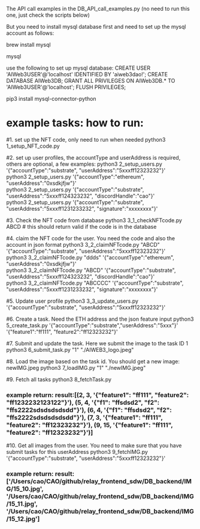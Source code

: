 The API call examples in the DB_API_call_examples.py (no need to run this one, just check the scripts below)

But you need to install mysql database first and need to set up the mysql account as follows:

brew install mysql

mysql

use the following to set up mysql database:
CREATE USER 'AIWeb3USER'@'localhost' IDENTIFIED BY 'aiweb3dao!';
CREATE DATABASE AIWeb3DB;
GRANT ALL PRIVILEGES ON AIWeb3DB.* TO 'AIWeb3USER'@'localhost';
FLUSH PRIVILEGES;

pip3 install mysql-connector-python


# example tasks: how to run: 
#1. set up the NFT code, only need to run when needed 
python3 1_setup_NFT_code.py

#2. set up user profiles, the accountType and userAddress is required, others are optional, a few examples:
python3 2_setup_users.py '{"accountType":"substrate", "userAddress":"5xxxff12323232"}'  
python3 2_setup_users.py '{"accountType":"ethereum", "userAddress":"0xsdkjfjw"}'  
python3 2_setup_users.py '{"accountType":"substrate", "userAddress":"5xxxff124323232", "discordHandle":"cao"}'  
python3 2_setup_users.py '{"accountType":"substrate", "userAddress":"5xxxff1231233232", "signature":"xxxxxxxx"}'

#3. Check the NFT code from database 
python3 3_1_checkNFTcode.py ABCD    # this should return valid if the code is in the database

#4. claim the NFT code for the user. You need the code and also the account in json format
python3 3_2_claimNFTcode.py "ABCD"  '{"accountType":"substrate", "userAddress":"5xxxff12323232"}'  
python3 3_2_claimNFTcode.py "ddds" '{"accountType":"ethereum", "userAddress":"0xsdkjfjw"}'  
python3 3_2_claimNFTcode.py "ABCD" '{"accountType":"substrate", "userAddress":"5xxxff124323232", "discordHandle":"cao"}'  
python3 3_2_claimNFTcode.py "ABCCCC" '{"accountType":"substrate", "userAddress":"5xxxff1231233232", "signature":"xxxxxxxx"}'

#5. Update user profile
python3 3_3_update_users.py '{"accountType":"substrate", "userAddress":"5xxxff12323232"}'

#6. Create a task. Need the ETH address and the json feature input
python3 5_create_task.py '{"accountType":"substrate","userAddress":"5xxx"}' '{"feature1":"ff111", "feature2":"ff12323232"}'  

#7. Submit and update the task. Here we submit the image to the task ID 1 
python3 6_submit_task.py "1" "./AIWEB3_logo.jpeg"

#8. Load the image based on the task id. You should get a new image: newIMG.jpeg
python3 7_loadIMG.py "1" "./newIMG.jpeg"

#9. Fetch all tasks
python3 8_fetchTask.py
### example return: result:[(2, 3, '{"feature1": "ff111", "feature2": "ff1232232123122"}'), (5, 4, '{"f1": "ffsdsd2", "f2": "ffs2222sdsdsdsdsdd"}'), (6, 4, '{"f1": "ffsdsd2", "f2": "ffs2222sdsdsdsdsdd"}'), (7, 3, '{"feature1": "ff111", "feature2": "ff12323232"}'), (9, 15, '{"feature1": "ff111", "feature2": "ff12323232"}')]

#10. Get all images from the user. You need to make sure that you have submit tasks for this userAddress
python3 9_fetchIMG.py '{"accountType":"substrate", "userAddress":"5xxxff12323232"}'
### example return: result:['/Users/cao/CAO/github/relay_frontend_sdw/DB_backend/IMG/15_10.jpg', '/Users/cao/CAO/github/relay_frontend_sdw/DB_backend/IMG/15_11.jpg', '/Users/cao/CAO/github/relay_frontend_sdw/DB_backend/IMG/15_12.jpg']
